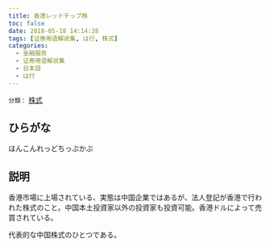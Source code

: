 ```yaml
---
title: 香港レッドチップ株
toc: false
date: 2018-05-18 14:14:28
tags: [证券用语解说集, は行, 株式]
categories:
  - 金融服务
  - 证券用语解说集
  - 日本語
  - は行
---
```


`分類：` [株式](/tags/株式/)

## ひらがな

ほんこんれっどちっぷかぶ

## 説明

香港市場に上場されている、実態は中国企業ではあるが、法人登記が香港で行われた株式のこと。中国本土投資家以外の投資家も投資可能。香港ドルによって売買されている。

代表的な中国株式のひとつである。
